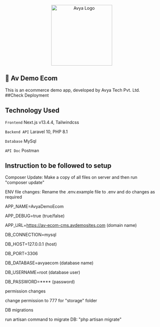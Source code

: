 <p align="center"><a href="https://avyatech.com" target="_blank"><img src="https://www.avyatech.com/wp-content/uploads/2018/05/logo.svg" width="200" alt="Avya Logo"></a></p>

## 🚀 Av Demo Ecom
This is an ecommerce demo app, developed by Avya Tech Pvt. Ltd.
##Check Deployment
## Technology Used
`Frontend` Next.js v13.4.4, Tailwindcss

`Backend API` Laravel 10, PHP 8.1

`Database` MySql

`API Doc` Postman


## Instruction to be followed to setup

Composer Update: Make a copy of all files on server and then run "composer update"

ENV file changes: Rename the .env.example file to .env and do changes as required

APP_NAME=AvyaDemoEcom

APP_DEBUG=true (true/false)

APP_URL=https://av-ecom-cms.avdemosites.com (domain name)

DB_CONNECTION=mysql

DB_HOST=127.0.0.1 (host)

DB_PORT=3306

DB_DATABASE=avyaecom (database name)

DB_USERNAME=root (database user)

DB_PASSWORD=**** (password)

permission changes

change permission to 777 for "storage" folder

DB migrations

run artisan command to migrate DB: "php artisan migrate"
